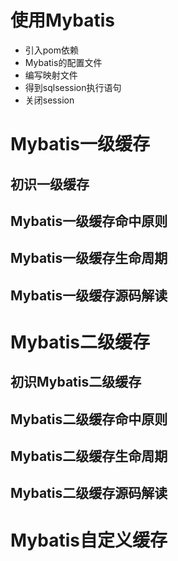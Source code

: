 # 使用Mybatis

- 引入pom依赖
- Mybatis的配置文件
- 编写映射文件
- 得到sqlsession执行语句
- 关闭session

# Mybatis一级缓存

## 初识一级缓存

## Mybatis一级缓存命中原则

## Mybatis一级缓存生命周期

## Mybatis一级缓存源码解读

# Mybatis二级缓存

## 初识Mybatis二级缓存

## Mybatis二级缓存命中原则

## Mybatis二级缓存生命周期

## Mybatis二级缓存源码解读

# Mybatis自定义缓存

